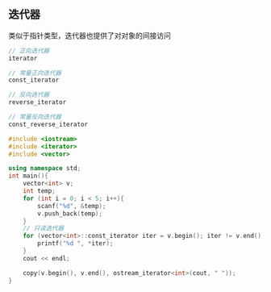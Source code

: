 <!--
 * @Description: 
 * @Version: 1.0
 * @Author: DaLao
 * @Email: dalao_li@163.com
 * @Date: 2021-11-29 00:31:35
 * @LastEditors: DaLao
 * @LastEditTime: 2021-11-29 21:42:08
-->


## 迭代器

类似于指针类型，迭代器也提供了对对象的间接访问

```c
// 正向迭代器
iterator

// 常量正向迭代器
const_iterator

// 反向迭代器
reverse_iterator

// 常量反向迭代器
const_reverse_iterator  
```

```c++
#include <iostream>
#include <iterator>
#include <vector>

using namespace std;
int main(){
    vector<int> v;
    int temp;
    for (int i = 0; i < 5; i++){
        scanf("%d", &temp);
        v.push_back(temp);
    }
    // 只读迭代器
    for (vector<int>::const_iterator iter = v.begin(); iter != v.end(); iter++){
        printf("%d ", *iter);
    }
    cout << endl;

    copy(v.begin(), v.end(), ostream_iterator<int>(cout, " "));
}
```
